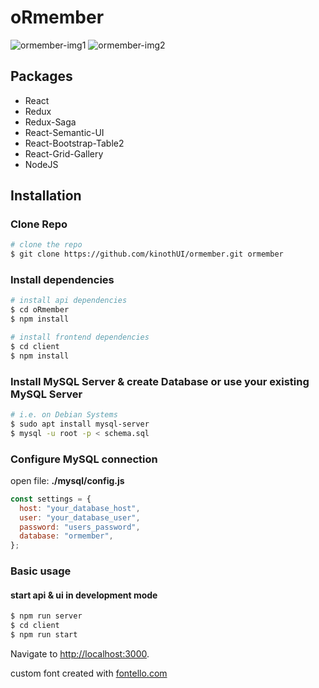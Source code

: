 # oRmember

![ormember-img1](https://i.ibb.co/W0JNM1m/Screen-Shot-2019-08-18-at-5-03-05-PM.png)
![ormember-img2](https://i.ibb.co/vcr7Dhp/Screen-Shot-2019-08-18-at-4-15-25-PM.png)

## Packages

- React
- Redux
- Redux-Saga
- React-Semantic-UI
- React-Bootstrap-Table2
- React-Grid-Gallery
- NodeJS

## Installation

### Clone Repo

```bash
# clone the repo
$ git clone https://github.com/kinothUI/ormember.git ormember
```

### Install dependencies

```bash
# install api dependencies
$ cd oRmember
$ npm install

# install frontend dependencies
$ cd client
$ npm install
```

### Install MySQL Server & create Database or use your existing MySQL Server

```bash
# i.e. on Debian Systems
$ sudo apt install mysql-server
$ mysql -u root -p < schema.sql
```

### Configure MySQL connection

open file: **./mysql/config.js**

```javascript
const settings = {
  host: "your_database_host",
  user: "your_database_user",
  password: "users_password",
  database: "ormember",
};
```

### Basic usage

#### start api & ui in development mode

```bash
$ npm run server
$ cd client
$ npm run start
```

Navigate to [http://localhost:3000](http://localhost:3000).

custom font created with [fontello.com](http://fontello.com)

